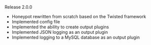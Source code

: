 
Release 2.0.0

* Honeypot rewritten from scratch based on the Twisted framework
* Implemented config file
* Implemented the ability to create output plugins
* Implemented JSON logging as an output plugin
* Implemented logging to a MySQL database as an output plugin
